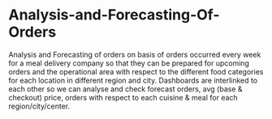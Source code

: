 # Analysis-and-Forecasting-Of-Orders
Analysis and Forecasting of orders on basis of orders occurred every week for a meal delivery company so that they can be prepared for upcoming orders and the operational area with respect to the different food categories for each location in different region and city.
Dashboards are interlinked to each other so we can analyse and check forecast orders, avg (base & checkout) price, orders with respect to each cuisine & meal for each region/city/center.
